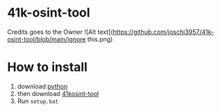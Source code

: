 # 41k-osint-tool
Credits goes to the Owner
![Alt text](https://github.com/joschi3957/41k-osint-tool/blob/main/ignore this.png)
# How to install

1. download [python](https://python.org/downloads)
2. then download [41kosint-tool](https://github.com/joschi3957/41k-osint-tool/archive/refs/heads/main.zip)
3. Run ```setup.bat```
